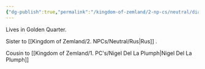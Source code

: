 ```yaml
---
{"dg-publish":true,"permalink":"/kingdom-of-zemland/2-np-cs/neutral/diana/"}
---
```


Lives in Golden Quarter.

Sister to [[Kingdom of Zemland/2. NPCs/Neutral/Rus\|Rus]] .

Cousin to [[Kingdom of Zemland/1. PC's/Nigel Del La Plumph\|Nigel Del La Plumph]] 